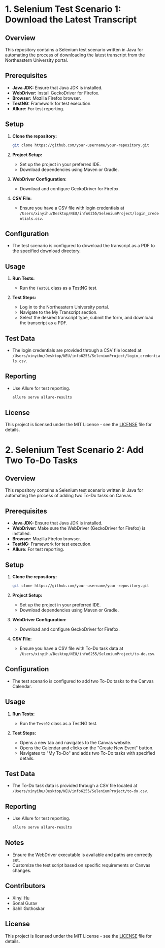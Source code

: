 # 1. Selenium Test Scenario 1: Download the Latest Transcript

## Overview

This repository contains a Selenium test scenario written in Java for automating the process of downloading the latest transcript from the Northeastern University portal.

## Prerequisites

- **Java JDK:** Ensure that Java JDK is installed.
- **WebDriver:** Install GeckoDriver for Firefox.
- **Browser:** Mozilla Firefox browser.
- **TestNG:** Framework for test execution.
- **Allure:** For test reporting.

## Setup

1. **Clone the repository:**
    ```bash
    git clone https://github.com/your-username/your-repository.git
    ```

2. **Project Setup:**
    - Set up the project in your preferred IDE.
    - Download dependencies using Maven or Gradle.

3. **WebDriver Configuration:**
    - Download and configure GeckoDriver for Firefox.

4. **CSV File:**
    - Ensure you have a CSV file with login credentials at `/Users/xinyihu/Desktop/NEU/info6255/SeleniumProject/login_credentials.csv`.

## Configuration

- The test scenario is configured to download the transcript as a PDF to the specified download directory.

## Usage

1. **Run Tests:**
    - Run the `Test01` class as a TestNG test.

2. **Test Steps:**
    - Log in to the Northeastern University portal.
    - Navigate to the My Transcript section.
    - Select the desired transcript type, submit the form, and download the transcript as a PDF.

## Test Data

- The login credentials are provided through a CSV file located at `/Users/xinyihu/Desktop/NEU/info6255/SeleniumProject/login_credentials.csv`.

## Reporting

- Use Allure for test reporting.
    ```bash
    allure serve allure-results
    ```


## License

This project is licensed under the MIT License - see the [LICENSE](LICENSE) file for details.


# 2. Selenium Test Scenario 2: Add Two To-Do Tasks

## Overview

This repository contains a Selenium test scenario written in Java for automating the process of adding two To-Do tasks on Canvas.

## Prerequisites

- **Java JDK:** Ensure that Java JDK is installed.
- **WebDriver:** Make sure the WebDriver (GeckoDriver for Firefox) is installed.
- **Browser:** Mozilla Firefox browser.
- **TestNG:** Framework for test execution.
- **Allure:** For test reporting.

## Setup

1. **Clone the repository:**
    ```bash
    git clone https://github.com/your-username/your-repository.git
    ```

2. **Project Setup:**
    - Set up the project in your preferred IDE.
    - Download dependencies using Maven or Gradle.

3. **WebDriver Configuration:**
    - Download and configure GeckoDriver for Firefox.

4. **CSV File:**
    - Ensure you have a CSV file with To-Do task data at `/Users/xinyihu/Desktop/NEU/info6255/SeleniumProject/to-do.csv`.

## Configuration

- The test scenario is configured to add two To-Do tasks to the Canvas Calendar.

## Usage

1. **Run Tests:**
    - Run the `Test02` class as a TestNG test.

2. **Test Steps:**
    - Opens a new tab and navigates to the Canvas website.
    - Opens the Calendar and clicks on the "Create New Event" button.
    - Navigates to "My To-Do" and adds two To-Do tasks with specified details.

## Test Data

- The To-Do task data is provided through a CSV file located at `/Users/xinyihu/Desktop/NEU/info6255/SeleniumProject/to-do.csv`.

## Reporting

- Use Allure for test reporting.
    ```bash
    allure serve allure-results
    ```

## Notes

- Ensure the WebDriver executable is available and paths are correctly set.
- Customize the test script based on specific requirements or Canvas changes.

## Contributors

- Xinyi Hu
- Sonal Gurav
- Sahil Gothoskar

## License

This project is licensed under the MIT License - see the [LICENSE](LICENSE) file for details.

